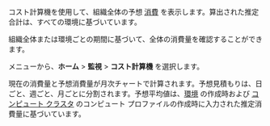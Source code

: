 コスト計算機を使用して、組織全体の予想 [消費](onj1682104977691.md) を表示します。算出された推定合計は、すべての環境に基づいています。

組織全体または環境ごとの期間に基づいて、全体の消費量を確認することができます。

メニューから、**ホーム** > **監視** > **コスト計算機** を選択します。

現在の消費量と予想消費量が月次チャートで計算されます。予想見積もりは、日ごと、週ごと、月ごとに分割されます。予想平均値は、[環境](qiv1640281527006.md) の作成時および [コンピュート クラスタ](dvl1640281718303.md) のコンピュート プロファイルの作成時に入力された推定消費量に基づいています。

